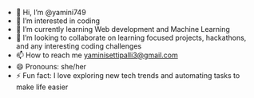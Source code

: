 - 👋 Hi, I’m @yamini749
- 👀 I’m interested in coding
- 🌱 I’m currently learning Web development and Machine Learning
- 💞️ I’m looking to collaborate on learning focused projects, hackathons, and any interesting coding challenges
- 📫 How to reach me yaminisettipalli3@gmail.com
- 😄 Pronouns: she/her
- ⚡ Fun fact: I love exploring new tech trends and automating tasks to make life easier

<!---
yamini749/yamini749 is a ✨ special ✨ repository because its `README.md` (this file) appears on your GitHub profile.
You can click the Preview link to take a look at your changes.
--->
